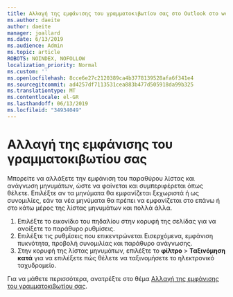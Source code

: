 ```yaml
---
title: Αλλαγή της εμφάνισης του γραμματοκιβωτίου σας στο Outlook στο web
ms.author: daeite
author: daeite
manager: joallard
ms.date: 6/13/2019
ms.audience: Admin
ms.topic: article
ROBOTS: NOINDEX, NOFOLLOW
localization_priority: Normal
ms.custom: ''
ms.openlocfilehash: 8cce6e27c2120389ca4b3778139528afa6f341e4
ms.sourcegitcommit: ad4257df7113531cea883b477d505918da99b325
ms.translationtype: MT
ms.contentlocale: el-GR
ms.lasthandoff: 06/13/2019
ms.locfileid: "34934049"
---
```

# <a name="change-the-look-of-your-mailbox"></a>Αλλαγή της εμφάνισης του γραμματοκιβωτίου σας

Μπορείτε να αλλάξετε την εμφάνιση του παραθύρου λίστας και ανάγνωση μηνυμάτων, ώστε να φαίνεται και συμπεριφέρεται όπως θέλετε. Επιλέξτε αν τα μηνύματα θα εμφανίζεται ξεχωριστά ή ως συνομιλίες, εάν τα νέα μηνύματα θα πρέπει να εμφανίζεται στο επάνω ή στο κάτω μέρος της λίστας μηνυμάτων και πολλά άλλα.

1. Επιλέξτε το εικονίδιο του πηδαλίου στην κορυφή της σελίδας για να ανοίξετε το παράθυρο ρυθμίσεις.
1. Επιλέξτε τις ρυθμίσεις που επικεντρώνεται Εισερχόμενα, εμφάνιση πυκνότητα, προβολή συνομιλίας και παράθυρο ανάγνωσης.
1. Στην κορυφή της λίστας μηνυμάτων, επιλέξτε το **φίλτρο** > **Ταξινόμηση κατά** για να επιλέξετε πώς θέλετε να ταξινομήσετε το ηλεκτρονικό ταχυδρομείο.

Για να μάθετε περισσότερα, ανατρέξτε στο θέμα [Αλλαγή της εμφάνισης του γραμματοκιβωτίου σας](https://support.office.com/article/b41c2ecb-f23c-42b3-b7f8-659646d5e58c).